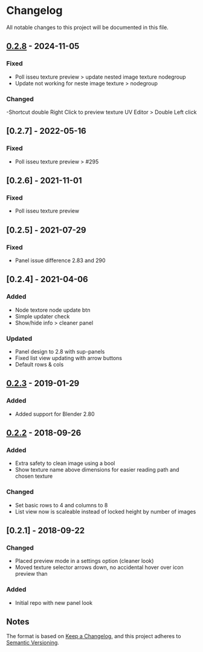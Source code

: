 # Changelog

All notable changes to this project will be documented in this file.

## [0.2.8] - 2024-11-05

### Fixed

- Poll isseu texture preview > update nested image texture nodegroup
- Update not working for neste image texture > nodegroup

### Changed

-Shortcut double Right Click to preview texture UV Editor > Double Left click

## [0.2.7] - 2022-05-16

### Fixed

- Poll isseu texture preview > #295

## [0.2.6] - 2021-11-01

### Fixed

- Poll isseu texture preview

## [0.2.5] - 2021-07-29

### Fixed

- Panel issue difference 2.83 and 290

## [0.2.4] - 2021-04-06

### Added 

- Node textore node update btn
- Simple updater check
- Show/hide info > cleaner panel

### Updated 

- Panel design to 2.8 with sup-panels
- Fixed list view updating with arrow buttons
- Default rows & cols

## [0.2.3] - 2019-01-29

### Added

- Added support for Blender 2.80

## [0.2.2] - 2018-09-26

### Added

- Extra safety to clean image using a bool
- Show texture name above dimensions for easier reading path and chosen texture

### Changed

- Set basic rows to 4 and columns to 8
- List view now is scaleable instead of locked height by number of images

## [0.2.1] - 2018-09-22

### Changed

- Placed preview mode in a settings option (cleaner look)
- Moved texture selector arrows down, no accidental hover over icon preview than

### Added

- Initial repo with new panel look

## Notes

The format is based on [Keep a Changelog](https://keepachangelog.com/en/1.0.0/),
and this project adheres to [Semantic Versioning](https://semver.org/spec/v2.0.0.html).

[0.2.8]:https://github.com/schroef/Extra-Image-List/releases/tag/v.0.2.8
[0.2.3]:https://github.com/schroef/Extra-Image-List/releases/tag/v.0.2.3
[0.2.2_2.80]:https://github.com/schroef/Extra-Image-List/releases/tag/v.0.2.2_2.80
[0.2.2]:https://github.com/schroef/Extra-Image-List/releases/tag/v.0.2.2
